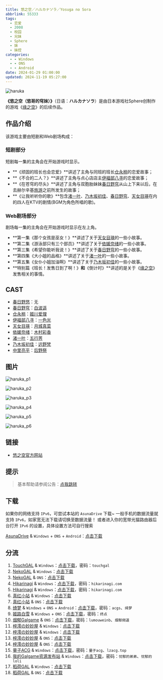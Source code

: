 ```yaml
---
title: 悠之空／ハルカナソラ／Yosuga no Sora
abbrlink: 55333
tags:
  - 恋爱
  - 2008
  - 校园
  - 兄妹
  - Sphere
  - 妹
  - 妹控
categories:
  - - Windows
  - - ONS
  - - Android
date: 2024-01-29 01:00:00
updated: 2024-11-19 05:27:00
---
```


![haruka](https://static.30hb.cn/vndb/img/haruka.webp)

**《悠之空（悠哥的穹妹）》**（日语：**ハルカナソラ**）是由日本游戏社Sphere创制作的游戏《[缘之空](https://zh.moegirl.org.cn/缘之空)》的后续作品。

<!-- more -->

## 作品介绍

该游戏主要由短剧和Web剧场构成：

### 短剧部分

短剧每一集的主角会在开始游戏时显示。

- **《顽固的班长也会恋爱》**讲述了主角与同班的班长[仓永梢](https://zh.moegirl.org.cn/仓永梢)的恋爱故事；
- **《不合的二人？》**讲述了主角与点心店店主[伊福部八寻](https://zh.moegirl.org.cn/伊福部八寻)的恋爱故事；
- **《在苍穹的尽头》**讲述了主角与双胞胎妹妹[春日野穹](https://zh.moegirl.org.cn/春日野穹)从山上下来以后，在去赫尔辛基[旅游](https://zh.moegirl.org.cn/旅游)之前所发生的故事；
- **《让我听听你的歌》**包含[渚一叶](https://zh.moegirl.org.cn/渚一叶)、[乃木坂初佳](https://zh.moegirl.org.cn/乃木坂初佳)、[春日野穹](https://zh.moegirl.org.cn/春日野穹)、[天女目瑛](https://zh.moegirl.org.cn/天女目瑛)在内的四人在KTV的剧情(BGM为角色所唱的歌)。

### Web剧场部分

剧场每一集的主角会在开始游戏时显示在左上角。

- **第一集《那个女孩是巫女！》**讲述了关于[天女目瑛](https://zh.moegirl.org.cn/天女目瑛)的一些小故事。
- **第二集《游泳部只有三个部员》**讲述了关于[依媛奈绪](https://zh.moegirl.org.cn/依媛奈绪)的一些小故事。
- **第三集《希望你能听我说！》**讲述了关于[春日野穹](https://zh.moegirl.org.cn/春日野穹)的一些小故事。
- **第四集《大小姐的品格》**讲述了关于[渚一叶](https://zh.moegirl.org.cn/渚一叶)的一些小故事。
- **第五集《女仆小姐加油啊》**讲述了关于[乃木坂初佳](https://zh.moegirl.org.cn/乃木坂初佳)的一些小故事。
- **特别篇《班长！发售日到了啊！》**和**《倒计时》**讲述的是关于《[缘之空](https://zh.moegirl.org.cn/缘之空)》发售相关的事情。

## CAST

- [春日野悠](https://zh.moegirl.org.cn/春日野悠)：无
- [春日野穹](https://zh.moegirl.org.cn/春日野穹)：[白波遥](https://zh.moegirl.org.cn/白波遥)
- [仓永梢](https://zh.moegirl.org.cn/仓永梢)：[姬川爱理](https://zh.moegirl.org.cn/姬川爱理)
- [伊福部八寻](https://zh.moegirl.org.cn/伊福部八寻)：[一色光](https://zh.moegirl.org.cn/一色光)
- [天女目瑛](https://zh.moegirl.org.cn/天女目瑛)：[月城真菜](https://zh.moegirl.org.cn/月城真菜)
- [依媛奈绪](https://zh.moegirl.org.cn/依媛奈绪)：[木村彩香](https://zh.moegirl.org.cn/木村彩香)
- [渚一叶](https://zh.moegirl.org.cn/渚一叶)：[五行荠](https://zh.moegirl.org.cn/五行荠)
- [乃木坂初佳](https://zh.moegirl.org.cn/乃木坂初佳)：[远野梵](https://zh.moegirl.org.cn/远野梵)
- [中里亮平](https://zh.moegirl.org.cn/中里亮平)：[后野祭](https://zh.moegirl.org.cn/index.php?title=后野祭&action=edit&redlink=1)

## 图片

![haruka_p1](https://static.30hb.cn/vndb/img/haruka_p1.webp)

![haruka_p2](https://static.30hb.cn/vndb/img/haruka_p2.webp)

![haruka_p3](https://static.30hb.cn/vndb/img/haruka_p3.webp)

![haruka_p4](https://static.30hb.cn/vndb/img/haruka_p4.webp)

![haruka_p5](https://static.30hb.cn/vndb/img/haruka_p5.webp)

![haruka_p6](https://static.30hb.cn/vndb/img/haruka_p6.webp)

## 链接

- [悠之空官方网站](https://www.cuffs.co.jp/products/haruka/)

## 提示

> 基本帮助请参阅公告：[点我跳转](/p/announcement/)

## 下载

如果你的网络支持 `IPv6`，可尝试本站的 `AsunaDrive` 下载~
一般手机的数据流量就支持 `IPv6`，如家宽无法下载请切换至数据流量！
或者进入你的宽带光猫路由器后台打开 `IPv6` 的设置，具体设置方法可自行搜索

[AsunaDrive](https://drive.saop.cc/) & `Windows` + `ONS` + `Android`：[点击下载](https://drive.saop.cc/VNS/%E6%82%A0%E4%B9%8B%E7%A9%BA)

## 分流

1. [TouchGAL](https://www.touchgal.us/) & `Windows`：[点击下载](https://pan.touchgal.net/s/8XXig)，密码：`touchgal`
2. [NekoGAL](https://www.nekogal.com/) & `Windows`：[点击下载](https://pan.nekogal.top/s/7qcw)
3. [NekoGAL](https://www.nekogal.com/) & `ONS`：[点击下载](https://pan.nekogal.top/s/ZnAH0)
4. [Hikarinagi](https://www.hikarinagi.net/) & `Windows`：[点击下载](https://pan.yurari.moe/s/Z6JHV)，密码：`hikarinagi.com`
5. [Hikarinagi](https://www.hikarinagi.net/) & `Windows`：[点击下载](https://pan.yurari.moe/s/Z64wCV)，密码：`hikarinagi.com`
6. [真红小站](https://www.shinnku.com/) & `Windows`：[点击下载](https://www.shinnku.com/api/download/0/win/%E6%82%A0%E4%B9%8B%E7%A9%BA.7z)
7. [真红小站](https://www.shinnku.com/) & `ONS`：[点击下载](https://www.shinnku.com/api/download/0/ons/%E6%82%A0%E4%B9%8B%E7%A9%BA.zip)
8. [绮梦](https://acgs.one/) & `Windows` + `ONS` + `Android`：[点击下载](https://game.acgs.one/game/57.html)，密码：`acgs`、`绮梦`
9. [姬路白雪](https://jlbx.xyz/) & `Windows` + `ONS`：[点击下载](https://pan.jlbx.xyz/?s=%E6%82%A0%E4%B9%8B%E7%A9%BA)，密码：`终点`
10. [烟郁Galgame](https://yanyugal.top/) & `ONS`：[点击下载](https://yanyugal.top/d/disk1/%E5%B0%8F%E5%B0%8F%E7%9A%84%E5%88%86%E4%BA%AB%EF%BC%88PC%EF%BC%86%E5%AE%89%E5%8D%93%EF%BC%89/%E5%AE%89%E5%8D%93/ons/%E6%82%A0%E4%B9%8B%E7%A9%BA.7z)，密码：`lumouweinb`、`烟郁频道`
11. [梓澪の妙妙屋](https://zi0.cc/) & `Windows`：[点击下载](https://zi0.cc/d/%60%E3%80%90%E5%90%88%E9%9B%86%E7%B3%BB%E5%88%97%E3%80%91/%E5%8D%97%2BGalGame%E6%B1%89%E5%8C%96%E5%8C%BA%E5%85%A8%E5%8C%BA%E8%B5%84%E6%BA%90%E5%A4%87%E4%BB%BD/1/21/%5BSphere%5D%20%E3%83%8F%E3%83%AB%E3%82%AB%E3%83%8A%E3%82%BD%E3%83%A9%20%20%E6%82%A0%E4%B9%8B%E7%A9%BA%20%5BSphere%20%E4%B8%AD%E6%96%87%E5%8C%96%E5%A7%94%E5%91%98%E4%BC%9A%5D.zip?sign=8H3lIYEFEKh4m2XWWDAcDR4f6m5YJ5Vr1uK_eqamqoQ=:0)
12. [梓澪の妙妙屋](https://zi0.cc/) & `Windows`：[点击下载](https://zi0.cc/.%E3%80%90%E5%A4%8F%E9%A3%8E%E3%80%91/.%E3%80%90%E5%A4%8F%E9%A3%8E-1%E3%80%91/AVG%EF%BC%88%E8%A7%86%E8%A7%89%E5%B0%8F%E8%AF%B4%EF%BC%89/.%E5%85%B6%E4%BB%96/%E3%80%90PC%E3%80%91%E6%82%A0%E4%B9%8B%E7%A9%BA.7z?from=search)
13. [梓澪の妙妙屋](https://zi0.cc/) & `ONS`：[点击下载](https://zi0.cc/d/%60%E3%80%90%E5%BD%92%20%E6%A1%A3%E3%80%91/%E3%80%90ONS%E5%90%88%E9%9B%86%E3%80%91/%5BSphere%5D%E6%82%A0%E4%B9%8B%E7%A9%BA.7z?sign=XhzlAlGonvFi9rznMRVmQKin3CvlAZx2kK2yHrrHLt8=:0)
14. [梓澪の妙妙屋](https://zi0.cc/) & `ONS`：[点击下载](https://zi0.cc/.%E3%80%90%E5%A4%8F%E9%A3%8E%E3%80%91/.%E3%80%90%E5%A4%8F%E9%A3%8E-1%E3%80%91/%E5%AE%89%E5%8D%93/ONS/%E3%80%90ONS%E3%80%91%E6%82%A0%E4%B9%8B%E7%A9%BA.7z?from=search)
15. [量子ACG](https://lzacg.org/) & `Windows`：[点击下载](https://lzacg.org/597)，密码：`量子acg`、`lzacg.top`
16. [我的Galgame资源发布站](https://www.ttloli.com/) & `Windows`：[点击下载](https://www.ttloli.com/youzhikong.html)，密码：`忧郁的弟弟`、`忧郁的loli`
17. [稻荷GAL](https://inarigal.com/) & `Windows`：[点击下载](https://inarigal.com/detail/192)
18. [稻荷GAL](https://inarigal.com/) & `ONS`：[点击下载](https://inarigal.com/detail/584)
